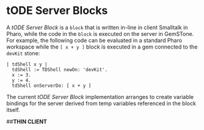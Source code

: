 # tODE Server Blocks
A *tODE Server Block* is a `block` that is written in-line in client Smalltalk in Pharo, while the code in the `block` is executed on the server in GemSTone.
For example, the following code can be evaluated in a standard Pharo workspace while the `[ x + y ]` block is executed in a gem connected to the `devKit` stone:

```Smalltalk
| tdShell x y |
  tdShell := TDShell newOn: 'devKit'.
  x := 3.
  y := 4.
  tdShell onServerDo: [ x + y ]
```

The current *tODE Server Block* implementation arranges to create variable bindings for the server derived from temp variables referenced in the block itself.

##**THIN CLIENT**

